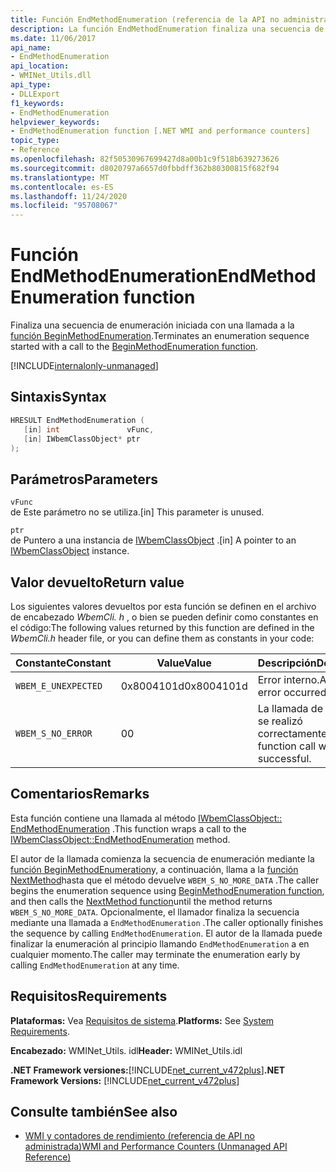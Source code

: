```yaml
---
title: Función EndMethodEnumeration (referencia de la API no administrada)
description: La función EndMethodEnumeration finaliza una secuencia de enumeración de método.
ms.date: 11/06/2017
api_name:
- EndMethodEnumeration
api_location:
- WMINet_Utils.dll
api_type:
- DLLExport
f1_keywords:
- EndMethodEnumeration
helpviewer_keywords:
- EndMethodEnumeration function [.NET WMI and performance counters]
topic_type:
- Reference
ms.openlocfilehash: 82f50530967699427d8a00b1c9f518b639273626
ms.sourcegitcommit: d8020797a6657d0fbbdff362b80300815f682f94
ms.translationtype: MT
ms.contentlocale: es-ES
ms.lasthandoff: 11/24/2020
ms.locfileid: "95708067"
---
```

# <a name="endmethodenumeration-function"></a><span data-ttu-id="a93ce-103">Función EndMethodEnumeration</span><span class="sxs-lookup"><span data-stu-id="a93ce-103">EndMethodEnumeration function</span></span>

<span data-ttu-id="a93ce-104">Finaliza una secuencia de enumeración iniciada con una llamada a la [función BeginMethodEnumeration](beginmethodenumeration.md).</span><span class="sxs-lookup"><span data-stu-id="a93ce-104">Terminates an enumeration sequence started with a call to the [BeginMethodEnumeration function](beginmethodenumeration.md).</span></span>  

[!INCLUDE[internalonly-unmanaged](../../../../includes/internalonly-unmanaged.md)]

## <a name="syntax"></a><span data-ttu-id="a93ce-105">Sintaxis</span><span class="sxs-lookup"><span data-stu-id="a93ce-105">Syntax</span></span>  
  
```cpp  
HRESULT EndMethodEnumeration (
   [in] int               vFunc,
   [in] IWbemClassObject* ptr
);
```  

## <a name="parameters"></a><span data-ttu-id="a93ce-106">Parámetros</span><span class="sxs-lookup"><span data-stu-id="a93ce-106">Parameters</span></span>

`vFunc`  
<span data-ttu-id="a93ce-107">de Este parámetro no se utiliza.</span><span class="sxs-lookup"><span data-stu-id="a93ce-107">[in] This parameter is unused.</span></span>

`ptr`  
<span data-ttu-id="a93ce-108">de Puntero a una instancia de [IWbemClassObject](/windows/desktop/api/wbemcli/nn-wbemcli-iwbemclassobject) .</span><span class="sxs-lookup"><span data-stu-id="a93ce-108">[in] A pointer to an [IWbemClassObject](/windows/desktop/api/wbemcli/nn-wbemcli-iwbemclassobject) instance.</span></span>

## <a name="return-value"></a><span data-ttu-id="a93ce-109">Valor devuelto</span><span class="sxs-lookup"><span data-stu-id="a93ce-109">Return value</span></span>

<span data-ttu-id="a93ce-110">Los siguientes valores devueltos por esta función se definen en el archivo de encabezado *WbemCli. h* , o bien se pueden definir como constantes en el código:</span><span class="sxs-lookup"><span data-stu-id="a93ce-110">The following values returned by this function are defined in the *WbemCli.h* header file, or you can define them as constants in your code:</span></span>

|<span data-ttu-id="a93ce-111">Constante</span><span class="sxs-lookup"><span data-stu-id="a93ce-111">Constant</span></span>  |<span data-ttu-id="a93ce-112">Value</span><span class="sxs-lookup"><span data-stu-id="a93ce-112">Value</span></span>  |<span data-ttu-id="a93ce-113">Descripción</span><span class="sxs-lookup"><span data-stu-id="a93ce-113">Description</span></span>  |
|---------|---------|---------|
|`WBEM_E_UNEXPECTED` | <span data-ttu-id="a93ce-114">0x8004101d</span><span class="sxs-lookup"><span data-stu-id="a93ce-114">0x8004101d</span></span> | <span data-ttu-id="a93ce-115">Error interno.</span><span class="sxs-lookup"><span data-stu-id="a93ce-115">An internal error occurred.</span></span> |
|`WBEM_S_NO_ERROR` | <span data-ttu-id="a93ce-116">0</span><span class="sxs-lookup"><span data-stu-id="a93ce-116">0</span></span> | <span data-ttu-id="a93ce-117">La llamada de función se realizó correctamente.</span><span class="sxs-lookup"><span data-stu-id="a93ce-117">The function call was successful.</span></span>  |
  
## <a name="remarks"></a><span data-ttu-id="a93ce-118">Comentarios</span><span class="sxs-lookup"><span data-stu-id="a93ce-118">Remarks</span></span>

<span data-ttu-id="a93ce-119">Esta función contiene una llamada al método [IWbemClassObject:: EndMethodEnumeration](/windows/desktop/api/wbemcli/nf-wbemcli-iwbemclassobject-endmethodenumeration) .</span><span class="sxs-lookup"><span data-stu-id="a93ce-119">This function wraps a call to the [IWbemClassObject::EndMethodEnumeration](/windows/desktop/api/wbemcli/nf-wbemcli-iwbemclassobject-endmethodenumeration) method.</span></span>

<span data-ttu-id="a93ce-120">El autor de la llamada comienza la secuencia de enumeración mediante la [función BeginMethodEnumeration](beginmethodenumeration.md)y, a continuación, llama a la [función NextMethod](nextmethod.md )hasta que el método devuelve `WBEM_S_NO_MORE_DATA` .</span><span class="sxs-lookup"><span data-stu-id="a93ce-120">The caller begins the enumeration sequence using [BeginMethodEnumeration function](beginmethodenumeration.md), and then calls the [NextMethod function](nextmethod.md )until the method  returns `WBEM_S_NO_MORE_DATA`.</span></span> <span data-ttu-id="a93ce-121">Opcionalmente, el llamador finaliza la secuencia mediante una llamada a `EndMethodEnumeration` .</span><span class="sxs-lookup"><span data-stu-id="a93ce-121">The caller optionally finishes the sequence by calling `EndMethodEnumeration`.</span></span> <span data-ttu-id="a93ce-122">El autor de la llamada puede finalizar la enumeración al principio llamando `EndMethodEnumeration` a en cualquier momento.</span><span class="sxs-lookup"><span data-stu-id="a93ce-122">The caller may terminate the enumeration early by calling `EndMethodEnumeration` at any time.</span></span>

## <a name="requirements"></a><span data-ttu-id="a93ce-123">Requisitos</span><span class="sxs-lookup"><span data-stu-id="a93ce-123">Requirements</span></span>  

 <span data-ttu-id="a93ce-124">**Plataformas:** Vea [Requisitos de sistema](../../get-started/system-requirements.md).</span><span class="sxs-lookup"><span data-stu-id="a93ce-124">**Platforms:** See [System Requirements](../../get-started/system-requirements.md).</span></span>  
  
 <span data-ttu-id="a93ce-125">**Encabezado:** WMINet_Utils. idl</span><span class="sxs-lookup"><span data-stu-id="a93ce-125">**Header:** WMINet_Utils.idl</span></span>  
  
 <span data-ttu-id="a93ce-126">**.NET Framework versiones:**[!INCLUDE[net_current_v472plus](../../../../includes/net-current-v472plus.md)]</span><span class="sxs-lookup"><span data-stu-id="a93ce-126">**.NET Framework Versions:** [!INCLUDE[net_current_v472plus](../../../../includes/net-current-v472plus.md)]</span></span>  
  
## <a name="see-also"></a><span data-ttu-id="a93ce-127">Consulte también</span><span class="sxs-lookup"><span data-stu-id="a93ce-127">See also</span></span>

- [<span data-ttu-id="a93ce-128">WMI y contadores de rendimiento (referencia de API no administrada)</span><span class="sxs-lookup"><span data-stu-id="a93ce-128">WMI and Performance Counters (Unmanaged API Reference)</span></span>](index.md)
